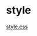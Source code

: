 # style 
<a href='https://gabrielryanft.github.io/learning/cursoemvideo/htmlecss/css/cordel/style/style.css/' target='_blank' rel='next'>style.css</a><br/>
